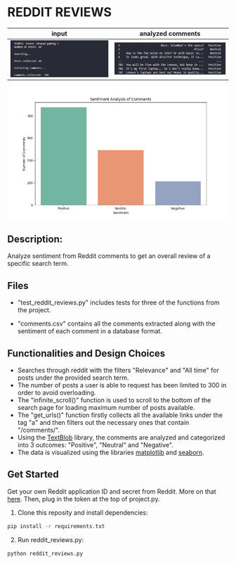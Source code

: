 # REDDIT REVIEWS
input             |  analyzed comments
:-------------------------:|:-------------------------:
![](/images/reddit_reviews_demo1.png)  |  ![](/images/reddit_reviews_demo2.png)

![](/images/reddit_reviews_demo3.png)
## Description:
Analyze sentiment from Reddit comments to get an overall review of a specific search term.


## Files
- "test_reddit_reviews.py" includes tests for three of the functions from the project.

- "comments.csv" contains all the comments extracted along with the sentiment of each comment in a database format.

## Functionalities and Design Choices
- Searches through reddit with the filters "Relevance" and "All time" for posts under the provided search term.
- The number of posts a user is able to request has been limited to 300 in order to avoid overloading.
- The "infinite_scroll()" function is used to scroll to the bottom of the search page for loading maximum number of posts available.
- The "get_urls()" function firstly collects all the available links under the tag "a" and then filters out the necessary ones that contain "/comments/".
- Using the [TextBlob](https://textblob.readthedocs.io/en/dev/) library, the comments are analyzed and categorized into 3 outcomes: "Positive", "Neutral" and "Negative".
- The data is visualized using the libraries [matplotlib](https://matplotlib.org) and [seaborn](https://seaborn.pydata.org).

## Get Started
Get your own Reddit application ID and secret from Reddit. More on that [here](https://github.com/reddit-archive/reddit/wiki/OAuth2). Then, plug in the token at the top of project.py.

1. Clone this reposity and install dependencies:
```sh
pip install -r requirements.txt
```
2. Run reddit_reviews.py:
```sh
python reddit_reviews.py
```

